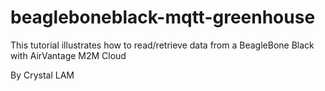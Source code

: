 beagleboneblack-mqtt-greenhouse
===============================

This tutorial illustrates how to read/retrieve data from a BeagleBone Black with AirVantage M2M Cloud

By Crystal LAM